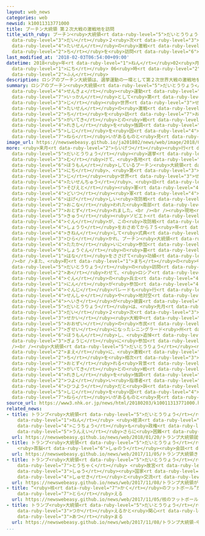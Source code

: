 ```yaml
---
layout: web_news
categories: web
newsid: k10011313771000
title: プーチン大統領 第２次大戦の激戦地を訪問
title_with_ruby: プーチン<ruby>大統領<rt data-ruby-level="5">だいとうりょう</rt></ruby> <ruby>第<rt
  data-ruby-level="3">だい</rt></ruby>２<ruby>次<rt data-ruby-level="3">じ</rt></ruby><ruby>大戦<rt
  data-ruby-level="4">たいせん</rt></ruby>の<ruby>激戦<rt data-ruby-level="6">げきせん</rt></ruby><ruby>地<rt
  data-ruby-level="2">ち</rt></ruby>を<ruby>訪問<rt data-ruby-level="6">ほうもん</rt></ruby>
last_modified_at: '2018-02-03T06:54:00+09:00'
datetime: 2018<ruby>年<rt data-ruby-level="1">ねん</rt></ruby>02<ruby>月<rt data-ruby-level="1">がつ</rt></ruby>03<ruby>日<rt
  data-ruby-level="1">にち</rt></ruby> 06<ruby>時<rt data-ruby-level="2">じ</rt></ruby>54<ruby>分<rt
  data-ruby-level="2">ふん</rt></ruby>
description: ロシアのプーチン大統領は、選挙運動の一環として第２次世界大戦の激戦地を訪れ、外敵との戦いの歴史を強調することで、支持を固める狙いがあるものと見られます。
summary: ロシアのプーチン<ruby>大統領<rt data-ruby-level="5">だいとうりょう</rt></ruby>は、<ruby>選挙<rt
  data-ruby-level="4">せんきょ</rt></ruby><ruby>運動<rt data-ruby-level="3">うんどう</rt></ruby>の<ruby>一環<rt
  data-ruby-level="7">いっかん</rt></ruby>として<ruby>第<rt data-ruby-level="3">だい</rt></ruby>２<ruby>次<rt
  data-ruby-level="3">じ</rt></ruby><ruby>世界<rt data-ruby-level="3">せかい</rt></ruby><ruby>大戦<rt
  data-ruby-level="4">たいせん</rt></ruby>の<ruby>激戦<rt data-ruby-level="6">げきせん</rt></ruby><ruby>地<rt
  data-ruby-level="2">ち</rt></ruby>を<ruby>訪<rt data-ruby-level="7">おとず</rt></ruby>れ、<ruby>外敵<rt
  data-ruby-level="5">がいてき</rt></ruby>との<ruby>戦<rt data-ruby-level="4">たたか</rt></ruby>いの<ruby>歴史<rt
  data-ruby-level="4">れきし</rt></ruby>を<ruby>強調<rt data-ruby-level="3">きょうちょう</rt></ruby>することで、<ruby>支持<rt
  data-ruby-level="5">しじ</rt></ruby>を<ruby>固<rt data-ruby-level="4">かた</rt></ruby>める<ruby>狙<rt
  data-ruby-level="7">ねら</rt></ruby>いがあるものと<ruby>見<rt data-ruby-level="1">み</rt></ruby>られます。
image_url: https://newswebeasy.github.io/ja201802/news/web/image/2018/02/03/K10011313771_1802030725_1802030738_01_02.jpg
more: <ruby>来月<rt data-ruby-level="2">らいげつ</rt></ruby><ruby>行<rt data-ruby-level="2">おこな</rt></ruby>われるロシア<ruby>大統領<rt
  data-ruby-level="5">だいとうりょう</rt></ruby><ruby>選挙<rt data-ruby-level="4">せんきょ</rt></ruby>に<ruby>向<rt
  data-ruby-level="3">む</rt></ruby>けて、<ruby>各地<rt data-ruby-level="4">かくち</rt></ruby>を<ruby>訪問<rt
  data-ruby-level="6">ほうもん</rt></ruby>しているプーチン<ruby>大統領<rt data-ruby-level="5">だいとうりょう</rt></ruby>は２<ruby>日<rt
  data-ruby-level="1">にち</rt></ruby>、<ruby>第<rt data-ruby-level="3">だい</rt></ruby>２<ruby>次<rt
  data-ruby-level="3">じ</rt></ruby><ruby>世界<rt data-ruby-level="3">せかい</rt></ruby><ruby>大戦中<rt
  data-ruby-level="4">たいせんちゅう</rt></ruby>、<ruby>旧<rt data-ruby-level="5">きゅう</rt></ruby><ruby>ソビエト<rt
  data-ruby-level="5">そびえと</rt></ruby><ruby>軍<rt data-ruby-level="4">ぐん</rt></ruby>とナチス・<ruby>ドイツ<rt
  data-ruby-level="4">どいつ</rt></ruby><ruby>軍<rt data-ruby-level="4">ぐん</rt></ruby>の<ruby>激<rt
  data-ruby-level="6">はげ</rt></ruby>しい<ruby>攻防戦<rt data-ruby-level="7">こうぼうせん</rt></ruby>が<ruby>行<rt
  data-ruby-level="2">おこな</rt></ruby>われた<ruby>南部<rt data-ruby-level="3">なんぶ</rt></ruby>のボルゴグラード、かつてのスターリングラードを<ruby>訪<rt
  data-ruby-level="7">おとず</rt></ruby>れました。<br /><br /><ruby>現地<rt data-ruby-level="5">げんち</rt></ruby>では、<ruby>旧<rt
  data-ruby-level="5">きゅう</rt></ruby><ruby>ソビエト<rt data-ruby-level="5">そびえと</rt></ruby><ruby>軍<rt
  data-ruby-level="4">ぐん</rt></ruby>が、この<ruby>攻防戦<rt data-ruby-level="7">こうぼうせん</rt></ruby>で<ruby>勝利<rt
  data-ruby-level="4">しょうり</rt></ruby>をおさめてから７５<ruby>年<rt data-ruby-level="1">ねん</rt></ruby>になるのを<ruby>記念<rt
  data-ruby-level="4">きねん</rt></ruby>して<ruby>式典<rt data-ruby-level="4">しきてん</rt></ruby>が<ruby>開<rt
  data-ruby-level="3">ひら</rt></ruby>かれ、プーチン<ruby>大統領<rt data-ruby-level="5">だいとうりょう</rt></ruby>は、<ruby>戦<rt
  data-ruby-level="4">たたか</rt></ruby>いに<ruby>参加<rt data-ruby-level="4">さんか</rt></ruby>した<ruby>将軍<rt
  data-ruby-level="6">しょうぐん</rt></ruby>の<ruby>墓<rt data-ruby-level="5">はか</rt></ruby>に<ruby>花<rt
  data-ruby-level="1">はな</rt></ruby>をささげて<ruby>功績<rt data-ruby-level="5">こうせき</rt></ruby>をたたえました。<br
  /><br />また、<ruby>町<rt data-ruby-level="1">まち</rt></ruby>の<ruby>中心部<rt data-ruby-level="3">ちゅうしんぶ</rt></ruby>では、プーチン<ruby>大統領<rt
  data-ruby-level="5">だいとうりょう</rt></ruby>の<ruby>訪問<rt data-ruby-level="6">ほうもん</rt></ruby>に<ruby>合<rt
  data-ruby-level="2">あ</rt></ruby>わせて、<ruby>ロシア<rt data-ruby-level="4">ろしあ</rt></ruby><ruby>軍<rt
  data-ruby-level="4">ぐん</rt></ruby>の<ruby>兵士<rt data-ruby-level="4">へいし</rt></ruby>などおよそ１５００<ruby>人<rt
  data-ruby-level="1">にん</rt></ruby>が<ruby>参加<rt data-ruby-level="4">さんか</rt></ruby>して<ruby>軍事<rt
  data-ruby-level="4">ぐんじ</rt></ruby>パレードも<ruby>行<rt data-ruby-level="2">おこな</rt></ruby>われ、<ruby>戦車<rt
  data-ruby-level="4">せんしゃ</rt></ruby>や<ruby>地対空<rt data-ruby-level="3">ちたいくう</rt></ruby>ミサイルシステムなどの<ruby>兵器<rt
  data-ruby-level="4">へいき</rt></ruby>が<ruby>披露<rt data-ruby-level="7">ひろう</rt></ruby>されました。プーチン<ruby>大統領<rt
  data-ruby-level="5">だいとうりょう</rt></ruby>は、<ruby>先月<rt data-ruby-level="1">せんげつ</rt></ruby>には<ruby>第<rt
  data-ruby-level="3">だい</rt></ruby>２<ruby>次<rt data-ruby-level="3">じ</rt></ruby><ruby>世界<rt
  data-ruby-level="3">せかい</rt></ruby><ruby>大戦中<rt data-ruby-level="4">たいせんちゅう</rt></ruby>、<ruby>大勢<rt
  data-ruby-level="5">おおぜい</rt></ruby>の<ruby>市民<rt data-ruby-level="4">しみん</rt></ruby>が<ruby>犠牲<rt
  data-ruby-level="7">ぎせい</rt></ruby>になったレニングラード<ruby>州<rt data-ruby-level="3">しゅう</rt></ruby>を<ruby>訪問<rt
  data-ruby-level="6">ほうもん</rt></ruby>し、<ruby>追悼<rt data-ruby-level="7">ついとう</rt></ruby><ruby>行事<rt
  data-ruby-level="3">ぎょうじ</rt></ruby>に<ruby>参加<rt data-ruby-level="4">さんか</rt></ruby>しています。<br
  /><br /><ruby>大統領<rt data-ruby-level="5">だいとうりょう</rt></ruby><ruby>選挙<rt data-ruby-level="4">せんきょ</rt></ruby>を<ruby>前<rt
  data-ruby-level="2">まえ</rt></ruby>に、<ruby>激戦<rt data-ruby-level="6">げきせん</rt></ruby><ruby>地<rt
  data-ruby-level="2">ち</rt></ruby>を<ruby>相次<rt data-ruby-level="3">あいつ</rt></ruby>いで<ruby>訪<rt
  data-ruby-level="7">おとず</rt></ruby>れる<ruby>背景<rt data-ruby-level="6">はいけい</rt></ruby>には、<ruby>外敵<rt
  data-ruby-level="5">がいてき</rt></ruby>との<ruby>戦<rt data-ruby-level="4">たたか</rt></ruby>いの<ruby>歴史<rt
  data-ruby-level="4">れきし</rt></ruby>を<ruby>強調<rt data-ruby-level="3">きょうちょう</rt></ruby>することで、ロシアには<ruby>強<rt
  data-ruby-level="2">つよ</rt></ruby>い<ruby>指導者<rt data-ruby-level="5">しどうしゃ</rt></ruby>が<ruby>必要<rt
  data-ruby-level="4">ひつよう</rt></ruby>だと<ruby>訴<rt data-ruby-level="7">うった</rt></ruby>え、<ruby>支持<rt
  data-ruby-level="5">しじ</rt></ruby>を<ruby>固<rt data-ruby-level="4">かた</rt></ruby>める<ruby>狙<rt
  data-ruby-level="7">ねら</rt></ruby>いがあるものと<ruby>見<rt data-ruby-level="1">み</rt></ruby>られます。
source_url: https://www3.nhk.or.jp/news/html/20180203/k10011313771000.html
related_news:
- title: トランプ<ruby>大統領<rt data-ruby-level="5">だいとうりょう</rt></ruby><ruby>就任<rt data-ruby-level="6">しゅうにん</rt></ruby>１<ruby>年<rt
    data-ruby-level="1">ねん</rt></ruby> <ruby>経済<rt data-ruby-level="6">けいざい</rt></ruby><ruby>好調<rt
    data-ruby-level="4">こうちょう</rt></ruby>も<ruby>政権<rt data-ruby-level="6">せいけん</rt></ruby><ruby>運営<rt
    data-ruby-level="5">うんえい</rt></ruby>さらに<ruby>困難<rt data-ruby-level="6">こんなん</rt></ruby>か
  url: https://newswebeasy.github.io/news/web/2018/01/20/トランプ大統領就任1年-経済好調も政権運営さらに困難か
- title: トランプ<ruby>大統領<rt data-ruby-level="5">だいとうりょう</rt></ruby>きょう<ruby>訪日<rt data-ruby-level="6">ほうにち</rt></ruby>
    <ruby>首脳<rt data-ruby-level="6">しゅのう</rt></ruby><ruby>会談<rt data-ruby-level="3">かいだん</rt></ruby>やゴルフ
  url: https://newswebeasy.github.io/news/web/2017/11/05/トランプ大統領きょう訪日-首脳会談やゴルフ
- title: トランプ<ruby>大統領<rt data-ruby-level="5">だいとうりょう</rt></ruby>が<ruby>中国<rt data-ruby-level="2">ちゅうごく</rt></ruby>に<ruby>到着<rt
    data-ruby-level="7">とうちゃく</rt></ruby> <ruby>故宮<rt data-ruby-level="5">こきゅう</rt></ruby>で<ruby>習<rt
    data-ruby-level="3">しゅう</rt></ruby><ruby>国家<rt data-ruby-level="2">こっか</rt></ruby><ruby>主席<rt
    data-ruby-level="4">しゅせき</rt></ruby>と<ruby>交流<rt data-ruby-level="3">こうりゅう</rt></ruby>へ
  url: https://newswebeasy.github.io/news/web/2017/11/08/トランプ大統領が中国に到着-故宮で習国家主席と交流へ
- title: “<ruby>核<rt data-ruby-level="7">かく</rt></ruby>のフットボール”か <ruby>横田基地<rt data-ruby-level="5">よこたきち</rt></ruby>でカメラが<ruby>捉<rt
    data-ruby-level="7">とら</rt></ruby>える
  url: https://newswebeasy.github.io/news/web/2017/11/05/核のフットボールか-横田基地でカメラが捉える
- title: トランプ<ruby>大統領<rt data-ruby-level="5">だいとうりょう</rt></ruby> <ruby>中国<rt data-ruby-level="2">ちゅうごく</rt></ruby>でツイッター<ruby>使<rt
    data-ruby-level="3">つか</rt></ruby>えるかと<ruby>関心<rt data-ruby-level="4">かんしん</rt></ruby><ruby>集<rt
    data-ruby-level="3">あつ</rt></ruby>まる
  url: https://newswebeasy.github.io/news/web/2017/11/08/トランプ大統領-中国でツイッター使えるかと関心集まる
...
```

